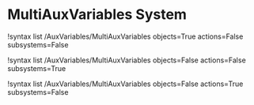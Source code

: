 <!-- MOOSE Documentation Stub: Remove this when content is added. -->


# MultiAuxVariables System

!syntax list /AuxVariables/MultiAuxVariables objects=True actions=False subsystems=False

!syntax list /AuxVariables/MultiAuxVariables objects=False actions=False subsystems=True

!syntax list /AuxVariables/MultiAuxVariables objects=False actions=True subsystems=False

